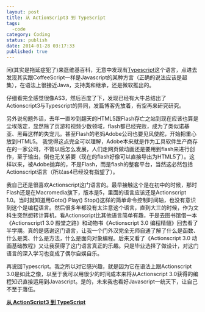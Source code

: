 ```yaml
---
layout: post
title: 从 ActionScript3 到 TypeScript
tags: 
  -code
category: Coding
status: publish
date: 2014-01-28 03:17:33
published: true
---
```


闲(其实是拖延症犯了)来逛维基百科，无意中发现有<a href="http://zh.wikipedia.org/wiki/TypeScript">Typescript</a>这个语言，点进去发现其实跟CoffeeScript一样是Javascript的某种方言（正确的说法应该是超集），在语法上很接近Java，支持类和继承，还是微软推出的。

仔细看完全感觉很像AS3，然后百度了下，发现已经有大牛总结出了Actionscript3与Typescript的异同，发篇博客先放着，有空再来研究研究。

另外说句题外话，去年一直吵到翻天的HTML5跟Flash存亡之站到现在应该也算是尘埃落定，显然除了页游和视频少数领域，flash都已经完败，成为了类似诺基亚、黑莓这样的失宠儿。甚至Flash的老妈Adobe公司也要见风使舵，开始把重心放到HTML5。  我觉得这点完全可以理解，Adobe本来就是作为工具软件生产商存在的一家公司，不管以后怎么发展，人们走网页做动画还是要用到flash来进行创作，至于输出，倒也无关紧要（现在的flash好像可以直接导出为HTML5了）。这样以来，被Adobe抛弃的，不是Flash，而是flash的整套平台，当然这必然包括Actionscript语言（所以as4已经没有指望了）。


我自己还是很喜欢Actionscript这门语言的。最早接触这个是在初中的时候，那时Flash还是在Macromedia旗下，版本是5，里面的语言应该还是Actionscript 1.0。当时就知道用Goto() Play() Stop()这样的简单命令控制时间轴，也没有意识到这个是编程语言。然后很多年都没有太注意这个语言，直到大三的时候，作为文科生突然想转计算机，看Actionscript比其他语言简单有趣，于是去图书馆借一本《Actionscript1 3.0 殿堂之路》和动物书《Actionscript 3.0 编程精髓》回去看了半学期。真的是感谢这门语言，让我一个门外汉完全无师自通了解了什么是函数、什么是类、什么是方法，什么是面向对象编程。后来又看了《Actionscript 3.0 动画基础教程》又让我获得了这门语言真正的乐趣。只是毕业选择了做设计，对这门语言的深入学习也变成了偶尔自娱自乐。


再说回Typescript。我之所以对它感兴趣，就是因为它在语法上跟Actionscript 3.0是如此之像，以至于我可以用很少的时间成本来将从Actionscript 3.0获得的编程知识直接运用到Javascript。是的，未来我也看好Javascript一统天下，让自己不至于落伍。



<a href="http://www.nshen.net/article/2013-05-18/as3-to-typescript/"><strong>从 ActionScript3 到 TypeScript</strong></a>
